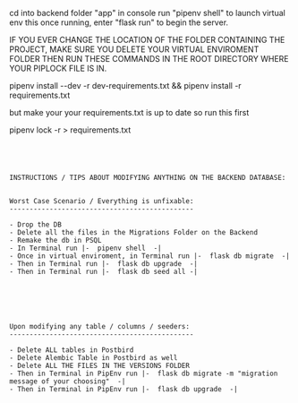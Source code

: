 cd into backend folder "app"
in console run "pipenv shell" to launch virtual env
this once running, enter "flask run" to begin the server.


IF YOU EVER CHANGE THE LOCATION OF THE FOLDER CONTAINING THE PROJECT, MAKE SURE YOU DELETE YOUR VIRTUAL ENVIROMENT FOLDER THEN RUN
THESE COMMANDS IN THE ROOT DIRECTORY WHERE YOUR PIPLOCK FILE IS IN.


pipenv install --dev -r dev-requirements.txt && pipenv install -r requirements.txt

but make your your requirements.txt is up to date
so run this first

pipenv lock -r > requirements.txt




~~~~~~~~~~~~~~~~~~~~~~~~~~~~~~~~~~~~~~~~~~~~~~~~~~~~~~~~~~~~~~~~~~~~~~~~~~~~~~~~~~~~~~~~~~~~~~~~~~~~~~~~~~~~~~~~~~~~~~~~~~~~~~~~~~~~~~~~~~~




INSTRUCTIONS / TIPS ABOUT MODIFYING ANYTHING ON THE BACKEND DATABASE:


Worst Case Scenario / Everything is unfixable:
----------------------------------------------

- Drop the DB
- Delete all the files in the Migrations Folder on the Backend
- Remake the db in PSQL
- In Terminal run |-  pipenv shell  -|
- Once in virtual enviroment, in Terminal run |-  flask db migrate  -|
- Then in Terminal run |-  flask db upgrade  -|
- Then in Terminal run |-  flask db seed all -|






Upon modifying any table / columns / seeders:
----------------------------------------------

- Delete ALL tables in Postbird
- Delete Alembic Table in Postbird as well
- Delete ALL THE FILES IN THE VERSIONS FOLDER
- Then in Terminal in PipEnv run |-  flask db migrate -m "migration message of your choosing"  -|
- Then in Terminal in PipEnv run |-  flask db upgrade  -|








